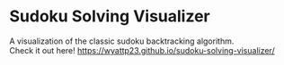 # Sudoku Solving Visualizer
A visualization of the classic sudoku backtracking algorithm.\
Check it out here! <https://wyattp23.github.io/sudoku-solving-visualizer/> 

